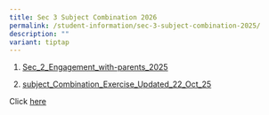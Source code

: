 ```yaml
---
title: Sec 3 Subject Combination 2026
permalink: /student-information/sec-3-subject-combination-2025/
description: ""
variant: tiptap
---
```

<ol data-tight="true" class="tight">
<li>
<p><a href="/files/Sec_2_Engagement_with_Parents_2025.pdf" rel="noopener nofollow" target="_blank">Sec_2_Engagement_with-parents_2025</a>
</p>
</li>
<li>
<p><a href="/files/Subejct_Combination_Exercise__Updated_22_Oct_25_.pdf" rel="noopener nofollow" target="_blank">subject_Combination_Exercise_Updated_22_Oct_25</a>
</p>
</li>
</ol>
<p></p>
<p>Click <a href="https://go.gov.sg/sec3subjectombinationexresultrelease2025" rel="noopener nofollow" target="_blank">here</a>
</p>
